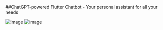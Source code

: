 ##ChatGPT-powered Flutter Chatbot - Your personal assistant for all your needs

![image](https://raw.githubusercontent.com/5t4t1ck/Flutter_advanced_course/master/.github/images/.github/images/image001.jpg)
![image](https://raw.githubusercontent.com/5t4t1ck/Flutter_advanced_course/master/.github/images/.github/images/image002.jpg)
